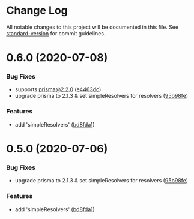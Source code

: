 # Change Log

All notable changes to this project will be documented in this file. See [standard-version](https://github.com/conventional-changelog/standard-version) for commit guidelines.

<a name="0.6.0"></a>
# 0.6.0 (2020-07-08)


### Bug Fixes

* supports prisma@2.2.0 ([e4463dc](https://github.com/mrapi-js/type-graphql/commit/e4463dc))
* upgrade prisma to 2.1.3 & set simpleResolvers for resolvers ([95b98fe](https://github.com/mrapi-js/type-graphql/commit/95b98fe))


### Features

* add 'simpleResolvers' ([bd8fda1](https://github.com/mrapi-js/type-graphql/commit/bd8fda1))



<a name="0.5.0"></a>
# 0.5.0 (2020-07-06)


### Bug Fixes

* upgrade prisma to 2.1.3 & set simpleResolvers for resolvers ([95b98fe](https://github.com/mrapi-js/type-graphql/commit/95b98fe))


### Features

* add 'simpleResolvers' ([bd8fda1](https://github.com/mrapi-js/type-graphql/commit/bd8fda1))
